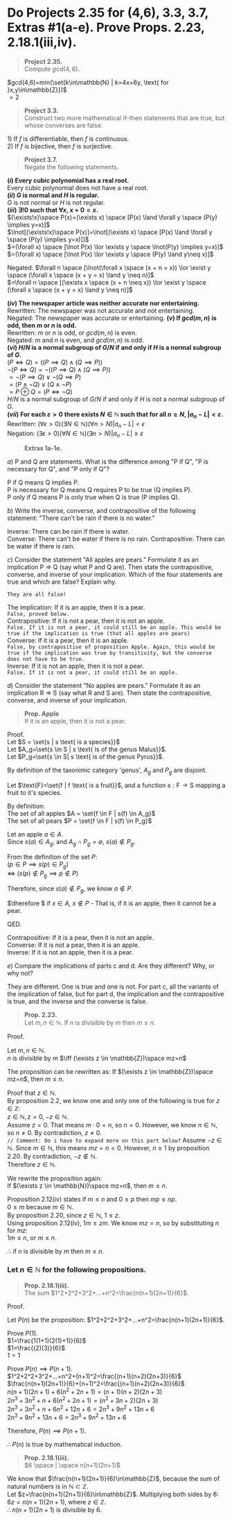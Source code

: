 # Do Projects 2.35 for (4,6), 3.3, 3.7, Extras #1(a-e). Prove Props. 2.23, 2.18.1(iii,iv).   

> **Project 2.35.**  
> Compute $gcd(4,6)$.  

$gcd(4,6)=min(\set{k\in\mathbb{N} | k=4x+6y, \text{ for }x,y\in\mathbb{Z}})$  
$=2$

> **Project 3.3.**  
> Construct two more mathematical if-then statements that are true, but whose converses are false.  

$1)$ If $f$ is differentiable, then $f$ is continuous.  
$2)$ If $f$ is bijective, then $f$ is surjective.   

> **Project 3.7.**  
> Negate the following statements.  

**$(i)$ Every cubic polynomial has a real root.**  
Every cubic polynomial does not have a real root.  
**$(ii)$ $G$ is normal and $H$ is regular.**  
$G$ is not normal or $H$ is not regular.  
**$(iii)$ $\exists!0$ such that $\forall x$, $x + 0 = x$.**  
$(\exists!x)\space P(x)=(\exists x) \space [P(x) \land \forall y \space (P(y) \implies y=x)]$  
$\lnot[(\exists!x)\space P(x)]=\lnot[(\exists x) \space [P(x) \land \forall y \space (P(y) \implies y=x)]]$  
$=(\forall x) \space [\lnot P(x) \lor \exists y \space \lnot(P(y) \implies y=x)]$  
$=(\forall x) \space [\lnot P(x) \lor \exists y \space (P(y) \land y\neq x)]$  

Negated: $\forall n \space [\lnot(\forall x \space (x + n = x)) \lor \exist y \space (\forall x \space (x + y = x) \land y \neq n)]$  
$=\forall n \space [(\exists x \space (x + n \neq x)) \lor \exist y \space (\forall x \space (x + y = x) \land y \neq n)]$  

**$(iv)$ The newspaper article was neither accurate nor entertaining.**  
Rewritten: The newspaper was not accurate and not entertaining.  
Negated: The newspaper was accurate or entertaining. 
**$(v)$ If $gcd(m, n)$ is odd, then $m$ or $n$ is odd.**  
Rewritten: $m$ or $n$ is odd, or $gcd(m,n)$ is even.  
Negated: $m$ and $n$ is even, and $gcd(m,n)$ is odd.  
**$(vi)$ $H/N$ is a normal subgroup of $G/N$ if and only if $H$ is a normal subgroup of $G$.**  
$(P\iff Q) = ((P\implies Q) \land (Q\implies P))$  
$\lnot(P\iff Q) = \lnot((P\implies Q) \land (Q\implies P))$  
$=\lnot(P\implies Q) \lor \lnot(Q\implies P)$  
$=(P\land \lnot Q) \lor (Q\land \lnot P)$  
$=P\oplus Q=(P\iff \lnot Q)$  
$H/N$ is a normal subgroup of $G/N$ if and only if $H$ is not a normal subgroup of $G$.  
**$(vii)$ For each $ε > 0$ there exists $N ∈ \mathbb{N}$ such that for all $n ≥ N$, $|a_n − L| < ε$.**   
Rewritten: $(\forall \epsilon>0)(\exists N\in\mathbb{N})(\forall n>N) |a_n-L| < \epsilon$  
Negation: $(\exists\epsilon>0)(\forall N\in\mathbb{N})(\exists n > N) |a_n-L|\geq \epsilon$

> **Extras 1a-1e.**  

$a)$ P and Q are statements. What is the difference among "P if Q", "P is necessary for Q", and "P only if Q"?  

P if Q means Q implies P.  
P is necessary for Q means Q requires P to be true (Q implies P).  
P only if Q means P is only true when Q is true (P implies Q).  

$b)$ Write the inverse, converse, and contrapositive of the following statement: "There can't be rain if there is no water."  

Inverse: There can be rain if there is water.  
Converse: There can't be water if there is no rain.
Contrapositive: There can be water if there is rain.  

$c)$ Consider the statement "All apples are pears." Formulate it as an implication P ⇒ Q (say what P and Q are). Then state the contrapositive, converse, and inverse of your implication. Which of the four statements are true and which are false? Explain why.  

`They are all false!`  

The implication: If it is an apple, then it is a pear.  
`False, proved below.`  
Contrapositive: If it is not a pear, then it is not an apple.  
`False. If it is not a pear, it could still be an apple. This would be true if the implication is true (that all apples are pears)`  
Converse: If it is a pear, then it is an apple.  
`False, by contrapositive of proposition Apple. Again, this would be true if the implication was true by transitivity, but the converse does not have to be true.`  
Inverse: If it is not an apple, then it is not a pear.  
`False. If it is not a pear, it could still be an apple.`  

$d)$ Consider the statement "No apples are pears." Formulate it as an implication R ⇒ S (say what R and S are). Then state the contrapositive, converse, and inverse of your implication.  

> **Prop. Apple**  
> If it is an apple, then it is not a pear.  

Proof.  
Let $S = \set{s | s \text{ is a species}}$  
Let $A_g=\set{s \in S | s \text{ is of the genus Malus}}$.  
Let $P_g=\set{s \in S| s \text{ is of the genus Pyrus}}$.  

By definition of the taxonimic category 'genus', $A_g$ and $P_g$ are disjoint.  

Let $\text{F}=\set{f | f \text{ is a fruit}}$, and a function $s: \text{F} \rightarrow \text{S}$ mapping a fruit to it's species.    

By definition:  
The set of all apples $A = \set{f \in F | s(f) \in A_g}$  
The set of all pears $P = \set{f \in F | s(f) \in P_g}$  

Let an apple $a\in A$.  
Since $s(a)\in A_g$, and $A_g \cap P_g = \emptyset$, $s(a)\notin P_g$.  

From the definition of the set $P$:  
$(p\in P \implies s(p)\in P_g)$  
$\iff$ $(s(p) \notin P_g \implies p\notin P)$  

Therefore, since $s(a)\notin P_g$, we know $a \notin P$.  

$\therefore $ if $x\in A$, $x\notin P$ - That is, if it is an apple, then it cannot be a pear.  

$\text{QED.}$  

Contrapositive: If it is a pear, then it is not an apple.  
Converse: If it is not a pear, then it is an apple.  
Inverse: If it is not an apple, then it is a pear.  

$e)$ Compare the implications of parts c and d. Are they different? Why, or why not?  

They are different. One is true and one is not. For part c, all the variants of the implication of false, but for part d, the implication and the contrapositive is true, and the inverse and the converse is false.  

> **Prop. 2.23.**  
> Let $m,n\in\mathbb{N}$. If $n$ is divisible by $m$ then $m\leq n$.  

Proof.  

Let $m,n\in\mathbb{N}$.  
$n$ is divisible by $m$ $\iff (\exists z \in \mathbb{Z})\space mz=n$  

The proposition can be rewritten as: 
If $(\exists z \in \mathbb{Z})\space mz=n$, then $m\leq n$.  

Proof that $z\in\mathbb{N}$.  
By proposition 2.2, we know one and only one of the following is true for $z\in\mathbb{Z}$:  
$z\in\mathbb{N}, z=0, -z\in\mathbb{N}$.  
Assume $z=0$. That means $m\cdot0=n$, so $n=0$. However, we know $n\in\mathbb{N}$, so $n\neq0$. By contradiction, $z\neq0$.  
`// Comment: Do i have to expand more on this part below?`
Assume $-z\in\mathbb{N}$. Since $m\in\mathbb{N}$, this means $mz=n<0$. However, $n\geq 1$ by proposition 2.20. By contradiction, $-z\notin\mathbb{N}$.  
Therefore $z\in\mathbb{N}$.  

We rewrite the proposition again:  
If $(\exists z \in \mathbb{N})\space mz=n$, then $m \leq n$.  

Proposition 2.12(iv) states if $m ≤ n$ and $0 ≤ p$ then $mp ≤ np$.  
$0\leq m$ because $m\in\mathbb{N}$.  
By proposition 2.20, since $z\in\mathbb{N}$, $1\leq z$.  
Using proposition 2.12(iv), $1m\leq zm$. We know $mz=n$, so by substituting $n$ for $mz$:  
$1m\leq n$, or $m\leq n$.  

$\therefore$ if $n$ is divisible by $m$ then $m\leq n$.  

### Let $n\in\mathbb{N}$ for the following propositions.  

> **Prop. 2.18.1(iii).**  
> The sum $1^2+2^2+3^2+...+n^2=\frac{n(n+1)(2n+1)}{6}$.  

Proof.  

Let $P(n)$ be the proposition: $1^2+2^2+3^2+...+n^2=\frac{n(n+1)(2n+1)}{6}$.  

Prove $P(1)$.  
$1=\frac{1(1+1)(2(1)+1)}{6}$  
$1=\frac{(2)(3)}{6}$  
$1=1$  

Prove $P(n) \implies P(n+1)$.  
$1^2+2^2+3^2+...+n^2+(n+1)^2=\frac{(n+1)(n+2)(2n+3)}{6}$  
$\frac{n(n+1)(2n+1)}{6}+(n+1)^2=\frac{(n+1)(n+2)(2n+3)}{6}$  
$n(n+1)(2n+1)+6(n^2+2n+1)=(n+1)(n+2)(2n+3)$  
$2n^3+3n^2+n+6(n^2+2n+1)=(n^2+3n+2)(2n+3)$  
$2n^3+3n^2+n+6n^2+12n+6=2n^3+9n^2+13n+6$  
$2n^3+9n^2+13n+6=2n^3+9n^2+13n+6$  

Therefore, $P(n) \implies P(n+1)$.  

$\therefore P(n)$ is true by mathematical induction.  

> **Prop. 2.18.1(iii).**  
> $6 \space | \space n(n+1)(2n+1)$

We know that $\frac{n(n+1)(2n+1)}{6}\in\mathbb{Z}$, because the sum of natural numbers is in $\mathbb{N}\subset \mathbb{Z}$.  
Let $z=\frac{n(n+1)(2n+1)}{6}\in\mathbb{Z}$.  Multiplying both sides by $6$:  
$6z=n(n+1)(2n+1)$, where $z\in\mathbb{Z}$.  
$\therefore n(n+1)(2n+1)$ is divisible by $6$.  